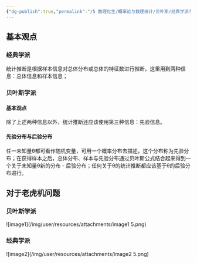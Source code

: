 ```yaml
---
{"dg-publish":true,"permalink":"/5 数理化生/概率论与数理统计/贝叶斯/经典学派与贝叶斯学派/经典学派与贝叶斯学派/","title":"经典学派与贝叶斯学派"}
---
```



## 基本观点
### 经典学派
统计推断是根据样本信息对总体分布或总体的特征数进行推断，这里用到两种信息：总体信息和样本信息；
### 贝叶斯学派
#### 基本观点
除了上述两种信息以外，统计推断还应该使用第三种信息：先验信息。
#### 先验分布与后验分布
任一未知量θ都可看作随机变量，可用一个概率分布去描述，这个分布称为先验分布；在获得样本之后，总体分布、样本与先验分布通过贝叶斯公式结合起来得到一个关于未知量θ新的分布 - 后验分布；任何关于θ的统计推断都应该基于θ的后验分布进行。

## 对于老虎机问题
### 贝叶斯学派
![image1](/img/user/resources/attachments/image1 5.png)
### 经典学派
![image2](/img/user/resources/attachments/image2 5.png)